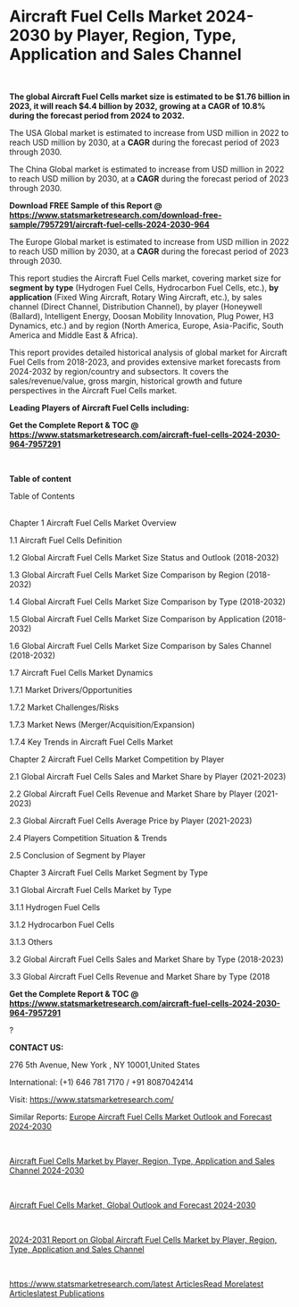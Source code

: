 <h1>Aircraft Fuel Cells Market 2024-2030 by Player, Region, Type, Application and Sales Channel</h1><br/><p><strong>The global Aircraft Fuel Cells market size is estimated to be $1.76 billion in 2023, it will reach $4.4 billion by 2032, growing at a <strong>CAGR</strong> of 10.8% during the forecast period from 2024 to 2032.</strong></p>
 
 
 
 <p>The USA Global market is estimated to increase from USD million in 2022 to reach USD million by 2030, at a <strong>CAGR</strong> during the forecast period of 2023 through 2030.</p>
 
 
 
 <p>The China Global market is estimated to increase from USD million in 2022 to reach USD million by 2030, at a <strong>CAGR</strong> during the forecast period of 2023 through 2030.</p>
 
 
 
 <p><strong>Download FREE Sample of this Report @ <a href="https://www.statsmarketresearch.com/download-free-sample/7957291/aircraft-fuel-cells-2024-2030-964">https://www.statsmarketresearch.com/download-free-sample/7957291/aircraft-fuel-cells-2024-2030-964</a></strong></p>
 
 
 
 <p>The Europe Global market is estimated to increase from USD million in 2022 to reach USD million by 2030, at a <strong>CAGR</strong> during the forecast period of 2023 through 2030.</p>
 
 
 
 <p>This report studies the Aircraft Fuel Cells market, covering market size for <strong>segment by type</strong> (Hydrogen Fuel Cells, Hydrocarbon Fuel Cells, etc.), <strong>by application</strong> (Fixed Wing Aircraft, Rotary Wing Aircraft, etc.), by sales channel (Direct Channel, Distribution Channel), by player (Honeywell (Ballard), Intelligent Energy, Doosan Mobility Innovation, Plug Power, H3 Dynamics, etc.) and by region (North America, Europe, Asia-Pacific, South America and Middle East & Africa).</p>
 
 
 
 <p>This report provides detailed historical analysis of global market for Aircraft Fuel Cells from 2018-2023, and provides extensive market forecasts from 2024-2032 by region/country and subsectors. It covers the sales/revenue/value, gross margin, historical growth and future perspectives in the Aircraft Fuel Cells market.</p>
 
 
 
 <p><strong>Leading Players of Aircraft Fuel Cells including:</strong></p>
 
 
 
 <div><b>Get the Complete Report & TOC @ <a href="https://www.statsmarketresearch.com/aircraft-fuel-cells-2024-2030-964-7957291">https://www.statsmarketresearch.com/aircraft-fuel-cells-2024-2030-964-7957291</a></b></div>
 
 
 
 <p><br />
 
 <b>Table of content</b></p>
 
 
 
 <p>Table of Contents<br />
 
 <br />
 
 Chapter 1 Aircraft Fuel Cells Market Overview<br />
 
 1.1 Aircraft Fuel Cells Definition<br />
 
 1.2 Global Aircraft Fuel Cells Market Size Status and Outlook (2018-2032)<br />
 
 1.3 Global Aircraft Fuel Cells Market Size Comparison by Region (2018-2032)<br />
 
 1.4 Global Aircraft Fuel Cells Market Size Comparison by Type (2018-2032)<br />
 
 1.5 Global Aircraft Fuel Cells Market Size Comparison by Application (2018-2032)<br />
 
 1.6 Global Aircraft Fuel Cells Market Size Comparison by Sales Channel (2018-2032)<br />
 
 1.7 Aircraft Fuel Cells Market Dynamics<br />
 
 1.7.1 Market Drivers/Opportunities<br />
 
 1.7.2 Market Challenges/Risks<br />
 
 1.7.3 Market News (Merger/Acquisition/Expansion)<br />
 
 1.7.4 Key Trends in Aircraft Fuel Cells Market<br />
 
 Chapter 2 Aircraft Fuel Cells Market Competition by Player<br />
 
 2.1 Global Aircraft Fuel Cells Sales and Market Share by Player (2021-2023)<br />
 
 2.2 Global Aircraft Fuel Cells Revenue and Market Share by Player (2021-2023)<br />
 
 2.3 Global Aircraft Fuel Cells Average Price by Player (2021-2023)<br />
 
 2.4 Players Competition Situation & Trends<br />
 
 2.5 Conclusion of Segment by Player<br />
 
 Chapter 3 Aircraft Fuel Cells Market Segment by Type<br />
 
 3.1 Global Aircraft Fuel Cells Market by Type<br />
 
 3.1.1 Hydrogen Fuel Cells<br />
 
 3.1.2 Hydrocarbon Fuel Cells<br />
 
 3.1.3 Others<br />
 
 3.2 Global Aircraft Fuel Cells Sales and Market Share by Type (2018-2023)<br />
 
 3.3 Global Aircraft Fuel Cells Revenue and Market Share by Type (2018</p>
 
 
 
 <div><b>Get the Complete Report & TOC @ <a href="https://www.statsmarketresearch.com/aircraft-fuel-cells-2024-2030-964-7957291">https://www.statsmarketresearch.com/aircraft-fuel-cells-2024-2030-964-7957291</a></b></div>
 
 
 
 <p>? </p>
 
 
 
 <p><b>CONTACT US:</b><br />
 
 276 5th Avenue, New York , NY 10001,United States<br />
 
 International: (+1) 646 781 7170 / +91 8087042414<br />
 
 Visit: <a href="https://www.statsmarketresearch.com/">https://www.statsmarketresearch.com/</a><br />
 
 Similar Reports: <a href="https://www.statsmarketresearch.com/aircraft-fuel-cells-2024-2030-964-7957291">Europe Aircraft Fuel Cells Market Outlook and Forecast 2024-2030</a><br />
 
 <br />
 
 <a href="https://www.statsmarketresearch.com/aircraft-fuel-cells-2024-2030-964-7957291">Aircraft Fuel Cells Market by Player, Region, Type, Application and Sales Channel 2024-2030</a><br />
 
 <br />
 
 <a href="https://www.statsmarketresearch.com/aircraft-fuel-cells-2024-2030-964-7957291">Aircraft Fuel Cells Market, Global Outlook and Forecast 2024-2030</a><br />
 
 <br />
 
 <a href="https://www.statsmarketresearch.com/aircraft-fuel-cells-2024-2030-964-7957291">2024-2031 Report on Global Aircraft Fuel Cells Market by Player, Region, Type, Application and Sales Channel</a><br />
 
 <br />
 
 <a href="https://gyeongbokgung.com">https://www.statsmarketresearch.com/</a><a href="https://hallyeomaritime.com">latest Articles</a><a href="https://jingwansa.com">Read More</a><a href="https://nguoiviet.jp/">latest Articles</a><a href="https://www.intelmarketresearch.com/">latest Publications</a></p>